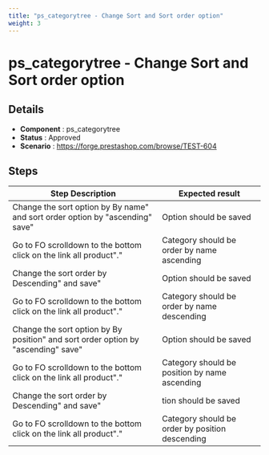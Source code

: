 ```yaml
---
title: "ps_categorytree - Change Sort and Sort order option"
weight: 3
---
```


# ps_categorytree - Change Sort and Sort order option
## Details
* **Component** : ps_categorytree
* **Status** : Approved
* **Scenario** : https://forge.prestashop.com/browse/TEST-604

## Steps
| Step Description | Expected result |
| ----- | ----- |
| Change the sort option by By name" and sort order option by "ascending"  save" | Option should be saved |
| Go to FO scrolldown to the bottom click on the link all product"." | Category should be order by name ascending |
| Change the sort order by Descending" and save" | Option should be saved |
| Go to FO scrolldown to the bottom click on the link all product"." | Category should be order by name descending |
| Change the sort option by By position" and sort order option by "ascending"  save" | Option should be saved |
| Go to FO scrolldown to the bottom click on the link all product"." | Category should be position by name ascending |
| Change the sort order by Descending" and save" | tion should be saved |
| Go to FO scrolldown to the bottom click on the link all product"." | Category should be order by position descending |